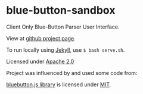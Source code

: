 blue-button-sandbox
===================

Client Only Blue-Button Parser User Interface.

View at [github project page](http://amida-tech.github.io/blue-button-sandbox).

To run locally using [Jekyll](http://jekyllrb.com), use `$ bash serve.sh`.

Licensed under [Apache 2.0](./LICENSE)

Project was influenced by and used some code from:

[bluebutton.js library](https://github.com/blue-button/bluebutton.js/) is licensed under [MIT](https://github.com/blue-button/bluebutton.js/blob/master/LICENSE.md).
